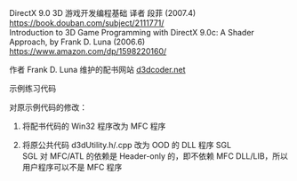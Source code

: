 DirectX 9.0 3D 游戏开发编程基础 译者 段菲 (2007.4)  
<https://book.douban.com/subject/2111771/>  
Introduction to 3D Game Programming with DirectX 9.0c: A Shader Approach, by Frank D. Luna (2006.6)  
<https://www.amazon.com/dp/1598220160/>

作者 Frank D. Luna 维护的配书网站 [d3dcoder.net](https://d3dcoder.net/)

示例练习代码

对原示例代码的修改：

1. 将配书代码的 Win32 程序改为 MFC 程序

2. 将原公共代码 d3dUtility.h/.cpp 改为 OOD 的 DLL 程序 SGL  
   SGL 对 MFC/ATL 的依赖是 Header-only 的，即不依赖 MFC DLL/LIB，所以用户程序可以不是 MFC 程序
